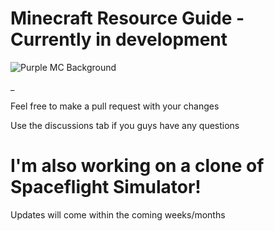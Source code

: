  # Minecraft Resource Guide - Currently in development

 ![Purple MC Background](https://github.com/TwoMuchNerdo/twomuchnerdo.github.io/assets/117706595/d5e5c1dd-0472-408a-8ad4-e7a2d2319187)



_
 
 Feel free to make a pull request with your changes
 
 Use the discussions tab if you guys have any questions

 # I'm also working on a clone of Spaceflight Simulator!

 Updates will come within the coming weeks/months

